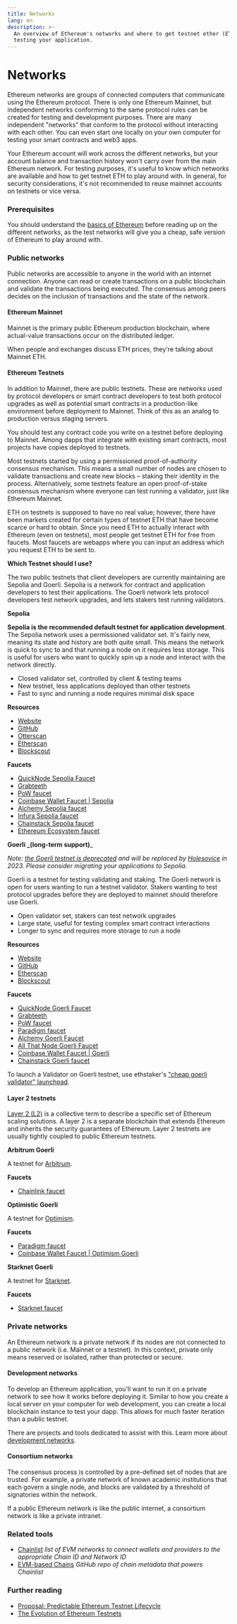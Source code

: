 ```yaml
---
title: Networks
lang: en
description: >-
  An overview of Ethereum's networks and where to get testnet ether (ETH) for
  testing your application.
---
```


# Networks

Ethereum networks are groups of connected computers that communicate using the Ethereum protocol. There is only one Ethereum Mainnet, but independent networks conforming to the same protocol rules can be created for testing and development purposes. There are many independent "networks" that conform to the protocol without interacting with each other. You can even start one locally on your own computer for testing your smart contracts and web3 apps.

Your Ethereum account will work across the different networks, but your account balance and transaction history won't carry over from the main Ethereum network. For testing purposes, it's useful to know which networks are available and how to get testnet ETH to play around with. In general, for security considerations, it's not recommended to reuse mainnet accounts on testnets or vice versa.

### Prerequisites <a href="#prerequisites" id="prerequisites"></a>

You should understand the [basics of Ethereum](../intro-to-ethereum/) before reading up on the different networks, as the test networks will give you a cheap, safe version of Ethereum to play around with.

### Public networks <a href="#public-networks" id="public-networks"></a>

Public networks are accessible to anyone in the world with an internet connection. Anyone can read or create transactions on a public blockchain and validate the transactions being executed. The consensus among peers decides on the inclusion of transactions and the state of the network.

#### Ethereum Mainnet <a href="#ethereum-mainnet" id="ethereum-mainnet"></a>

Mainnet is the primary public Ethereum production blockchain, where actual-value transactions occur on the distributed ledger.

When people and exchanges discuss ETH prices, they're talking about Mainnet ETH.

#### Ethereum Testnets <a href="#ethereum-testnets" id="ethereum-testnets"></a>

In addition to Mainnet, there are public testnets. These are networks used by protocol developers or smart contract developers to test both protocol upgrades as well as potential smart contracts in a production-like environment before deployment to Mainnet. Think of this as an analog to production versus staging servers.

You should test any contract code you write on a testnet before deploying to Mainnet. Among dapps that integrate with existing smart contracts, most projects have copies deployed to testnets.

Most testnets started by using a permissioned proof-of-authority consensus mechanism. This means a small number of nodes are chosen to validate transactions and create new blocks – staking their identity in the process. Alternatively, some testnets feature an open proof-of-stake consensus mechanism where everyone can test running a validator, just like Ethereum Mainnet.

ETH on testnets is supposed to have no real value; however, there have been markets created for certain types of testnet ETH that have become scarce or hard to obtain. Since you need ETH to actually interact with Ethereum (even on testnets), most people get testnet ETH for free from faucets. Most faucets are webapps where you can input an address which you request ETH to be sent to.

**Which Testnet should I use?**

The two public testnets that client developers are currently maintaining are Sepolia and Goerli. Sepolia is a network for contract and application developers to test their applications. The Goerli network lets protocol developers test network upgrades, and lets stakers test running validators.

**Sepolia**

**Sepolia is the recommended default testnet for application development**. The Sepolia network uses a permissioned validator set. It's fairly new, meaning its state and history are both quite small. This means the network is quick to sync to and that running a node on it requires less storage. This is useful for users who want to quickly spin up a node and interact with the network directly.

* Closed validator set, controlled by client & testing teams
* New testnet, less applications deployed than other testnets
* Fast to sync and running a node requires minimal disk space

**Resources**

* [Website](https://sepolia.dev/)
* [GitHub](https://github.com/eth-clients/sepolia)
* [Otterscan](https://sepolia.otterscan.io/)
* [Etherscan](https://sepolia.etherscan.io)
* [Blockscout](https://eth-sepolia.blockscout.com/)

**Faucets**

* [QuickNode Sepolia Faucet](https://faucet.quicknode.com/drip)
* [Grabteeth](https://grabteeth.xyz/)
* [PoW faucet](https://sepolia-faucet.pk910.de/)
* [Coinbase Wallet Faucet | Sepolia](https://coinbase.com/faucets/ethereum-sepolia-faucet)
* [Alchemy Sepolia faucet](https://sepoliafaucet.com/)
* [Infura Sepolia faucet](https://www.infura.io/faucet)
* [Chainstack Sepolia faucet](https://faucet.chainstack.com/sepolia-faucet)
* [Ethereum Ecosystem faucet](https://www.ethereum-ecosystem.com/faucets/ethereum-sepolia)

**Goerli **_**(long-term support)**_

_Note:_ [_the Goerli testnet is deprecated_](https://ethereum-magicians.org/t/proposal-predictable-ethereum-testnet-lifecycle/11575/17) _and will be replaced by_ [_Holesovice_](https://github.com/eth-clients/holesovice) _in 2023. Please consider migrating your applications to Sepolia._

Goerli is a testnet for testing validating and staking. The Goerli network is open for users wanting to run a testnet validator. Stakers wanting to test protocol upgrades before they are deployed to mainnet should therefore use Goerli.

* Open validator set, stakers can test network upgrades
* Large state, useful for testing complex smart contract interactions
* Longer to sync and requires more storage to run a node

**Resources**

* [Website](https://goerli.net/)
* [GitHub](https://github.com/eth-clients/goerli)
* [Etherscan](https://goerli.etherscan.io)
* [Blockscout](https://eth-goerli.blockscout.com/)

**Faucets**

* [QuickNode Goerli Faucet](https://faucet.quicknode.com/drip)
* [Grabteeth](https://grabteeth.xyz/)
* [PoW faucet](https://goerli-faucet.pk910.de/)
* [Paradigm faucet](https://faucet.paradigm.xyz/)
* [Alchemy Goerli Faucet](https://goerlifaucet.com/)
* [All That Node Goerli Faucet](https://www.allthatnode.com/faucet/ethereum.dsrv)
* [Coinbase Wallet Faucet | Goerli](https://coinbase.com/faucets/ethereum-goerli-faucet)
* [Chainstack Goerli faucet](https://faucet.chainstack.com/goerli-faucet)

To launch a Validator on Goerli testnet, use ethstaker's ["cheap goerli validator" launchpad](https://goerli.launchpad.ethstaker.cc/en/).

#### Layer 2 testnets <a href="#layer-2-testnets" id="layer-2-testnets"></a>

[Layer 2 (L2)](../../../layer-2/) is a collective term to describe a specific set of Ethereum scaling solutions. A layer 2 is a separate blockchain that extends Ethereum and inherits the security guarantees of Ethereum. Layer 2 testnets are usually tightly coupled to public Ethereum testnets.

**Arbitrum Goerli**

A testnet for [Arbitrum](https://arbitrum.io/).

**Faucets**

* [Chainlink faucet](https://faucets.chain.link/)

**Optimistic Goerli**

A testnet for [Optimism](https://www.optimism.io/).

**Faucets**

* [Paradigm faucet](https://faucet.paradigm.xyz/)
* [Coinbase Wallet Faucet | Optimism Goerli](https://coinbase.com/faucets/optimism-goerli-faucet)

**Starknet Goerli**

A testnet for [Starknet](https://www.starknet.io).

**Faucets**

* [Starknet faucet](https://faucet.goerli.starknet.io)

### Private networks <a href="#private-networks" id="private-networks"></a>

An Ethereum network is a private network if its nodes are not connected to a public network (i.e. Mainnet or a testnet). In this context, private only means reserved or isolated, rather than protected or secure.

#### Development networks <a href="#development-networks" id="development-networks"></a>

To develop an Ethereum application, you'll want to run it on a private network to see how it works before deploying it. Similar to how you create a local server on your computer for web development, you can create a local blockchain instance to test your dapp. This allows for much faster iteration than a public testnet.

There are projects and tools dedicated to assist with this. Learn more about [development networks](../development-networks/).

#### Consortium networks <a href="#consortium-networks" id="consortium-networks"></a>

The consensus process is controlled by a pre-defined set of nodes that are trusted. For example, a private network of known academic institutions that each govern a single node, and blocks are validated by a threshold of signatories within the network.

If a public Ethereum network is like the public internet, a consortium network is like a private intranet.

### Related tools <a href="#related-tools" id="related-tools"></a>

* [Chainlist](https://chainlist.org/) _list of EVM networks to connect wallets and providers to the appropriate Chain ID and Network ID_
* [EVM-based Chains](https://github.com/ethereum-lists/chains) _GitHub repo of chain metadata that powers Chainlist_

### Further reading <a href="#further-reading" id="further-reading"></a>

* [Proposal: Predictable Ethereum Testnet Lifecycle](https://ethereum-magicians.org/t/proposal-predictable-ethereum-testnet-lifecycle/11575/17)
* [The Evolution of Ethereum Testnets](https://etherworld.co/2022/08/19/the-evolution-of-ethereum-testnet/)
